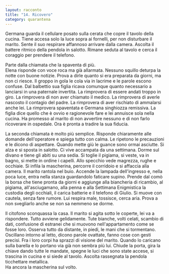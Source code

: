 ```yaml
---
layout: racconto
title: "14. Ricovero"
category: quarantena
---
```

Germana guarda il cellulare posato sulla cerata che copre il tavolo della cucina. Tiene accesa solo la luce sopra ai fornelli, per non disturbare il marito. Sente il suo respirare affannoso arrivare dalla camera. Ascolta il battere ritmico della pendola in salotto. Rimane seduta al tavolo e cerca il coraggio per prendere il telefono.    

Parte dalla chiamata che la spaventa di più.  
Elena risponde con voce roca ma già allarmata. Nessuno squillo deturpa la notte con buone notizie. Prova a dirle quanto si era preparata da giorni, ma non ci riesce. Il groppo in gola le cola via in lacrime e le parole escono confuse. Dal balbettio sua figlia ricava comunque quanto necessario a lanciarsi in una paternale invertita. La rimprovera di essere andati troppo in giro. La rimprovera di non aver chiamato il medico. La rimprovera di averle nascosto il contagio del padre. La rimprovera di aver rischiato di ammalarsi anche lei. La rimprovera spaventata e Germana singhiozza remissiva. La figlia dice quello che è ovvio e ragionevole fare e lei annuisce sola nella cucina. Ha promesso al marito di non avvertire nessuno e di non farlo ricoverare in ospedale. Ora è pronta a tradire la sua fiducia.  
  
La seconda chiamata è molto più semplice. Risponde chiaramente alle domande dell'operatore e spiega tutto con calma. Le ripetono le precauzioni e le dicono di aspettare. Quando mette giù le guance sono ormai asciutte. Si alza e si sposta in salotto. Ci vive accampata da una settimana. Dorme sul divano e tiene gli abiti su una sedia. Si toglie il pigiama, si veste, va in bagno, si mette in ordine i capelli. Allo specchio vede magrezza, rughe e occhiaie. Si infila la mascherina, percorre il corridoio e si affaccia alla camera. Il marito rantola nel buio. Accende la lampada dell'ingresso e, nella poca luce, entra nella stanza guardandolo faticare supino. Prende dal comò la borsa che tiene pronta da giorni e aggiunge alla biancheria di ricambio, al pigiama, all'asciugamano, alla penna e alla Settimana Enigmistica la custodia degli occhiali, il carica batterie e il telefono di Giulio. Si muove con cautela, senza fare rumore. Lui respira male, tossisce, cerca aria. Prova a non svegliarlo anche se non sa nemmeno se dorme.    
  
Il citofono sconquassa la casa. Il marito si agita sotto le coperte, lei va a rispondere. Tutto avviene gelidamente. Tute bianche, volti celati, scambio di dati, confusione di estranei che si muovono nell'appartamento come se fosse loro. Osserva tutto da distante, in piedi, le mani che si tormentano. Oscillano intorno al letto, dicono parole ovattate, fanno cose con gesti precisi. Fra i loro corpi ha sprazzi di visione del marito. Quando lo caricano sulla barella e lo portano via già non sembra più lui. Chiude la porta, gira la chiave dando tutte le mandate, spegne le luci che sono state accese, si trascina in cucina e si siede al tavolo. Ascolta rassegnata la pendola ticchettare metallica.   
Ha ancora la mascherina sul volto.  
